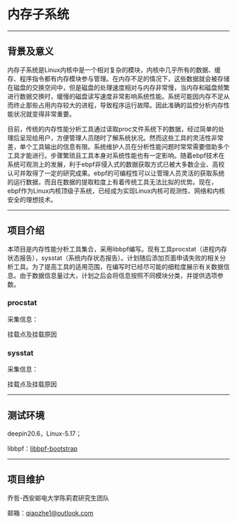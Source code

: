 # 内存子系统

------

## 背景及意义

内存子系统是Linux内核中是一个相对复杂的模块，内核中几乎所有的数据、缓存、程序指令都有内存模块参与管理。在内存不足的情况下，这些数据就会被存储在磁盘的交换空间中，但是磁盘的处理速度相对与内存非常慢，当内存和磁盘频繁进行数据交换时，缓慢的磁盘读写速度非常影响系统性能。系统可能因内存不足从而终止那些占用内存较大的进程，导致程序运行故障。因此准确的监控分析内存性能状况就变得非常重要。

目前，传统的内存性能分析工具通过读取proc文件系统下的数据，经过简单的处理后呈现给用户，方便管理人员随时了解系统状况。然而这些工具的灵活性非常差，单个工具输出的信息有限。系统维护人员在分析性能问题时常常需要借助多个工具才能进行。步骤繁琐且工具本身对系统性能也有一定影响。随着ebpf技术在系统可观测上的发展，利于ebpf非侵入式的数据获取方式已被大多数企业、高校认可并取得了一定的研究成果。ebpf的可编程性可以让管理人员灵活的获取系统的运行数据，而且在数据的提取粒度上有着传统工具无法比拟的优势。现在，ebpf作为Linux内核顶级子系统，已经成为实现Linux内核可观测性、网络和内核安全的理想技术。



------

## 项目介绍

本项目是内存性能分析工具集合，采用libbpf编写。现有工具procstat（进程内存状态报告），sysstat（系统内存状态报告）。计划随后添加页面申请失败的相关分析工具。为了提高工具的适用范围，在编写时已经尽可能的细粒度展示有关数据信息。由于数据信息量过大，计划之后会将信息按照不同模块分类，并提供选项参数。

### procstat

采集信息：



挂载点及挂载原因

### sysstat

采集信息：



挂载点及挂载原因



------

## 测试环境

deepin20.6，Linux-5.17；

libbpf：[libbpf-bootstrap](https://github.com/libbpf/libbpf-bootstrap)

------

## 项目维护

乔哲-西安邮电大学陈莉君研究生团队

邮箱：qiaozhe1@outlook.com